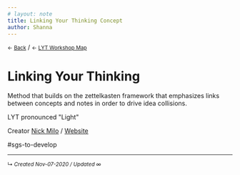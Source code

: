 ```yaml
---
# layout: note
title: Linking Your Thinking Concept
author: Shanna
---
```


<small>← <a href="javascript:history.back()">Back</a></small> / <small>← [LYT Workshop Map](-lyt-workshop-map.md)</small>
# Linking Your Thinking

Method that builds on the zettelkasten framework that emphasizes links between concepts and notes in order to drive idea collisions.

LYT pronounced "Light"

Creator [Nick Milo](../../zk-public/-nick-milo.md) / [Website](https://www.linkingyourthinking.com/)





#sgs-to-develop 

------------------------
<small>↳ <i>Created Nov-07-2020 / Updated ∞ </i></small>